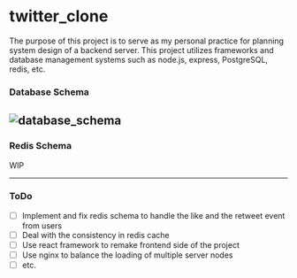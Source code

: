 # twitter_clone
The purpose of this project is to serve as my personal practice for planning system design of a backend server. This project utilizes frameworks and database management systems such as node.js, express, PostgreSQL, redis, etc.
### Database Schema
![database_schema](https://github.com/Libright1558/twitter_clone/assets/19789411/eeb9c079-d0d3-40f1-a606-3a2b7f5b0f99)
---
### Redis Schema
WIP

---
### ToDo
- [ ] Implement and fix redis schema to handle the like and the retweet event from users
- [ ] Deal with the consistency in redis cache
- [ ] Use react framework to remake frontend side of the project
- [ ] Use nginx to balance the loading of multiple server nodes
- [ ] etc.
